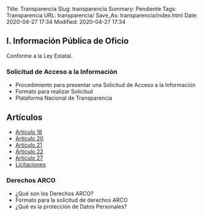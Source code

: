 Title: Transparencia
Slug: transparencia
Summary: Pendiente
Tags: Transparencia
URL: transparencia/
Save_As: transparencia/index.html
Date: 2020-04-27 17:34
Modified: 2020-04-27 17:34


## I. Información Pública de Oficio

Conforme a la Ley Estatal.

### Solicitud de Acceso a la Información

* Procedimiento para presentar una Solicitud de Acceso a la Información
* Formato para realizar Solicitud
* Plataforma Nacional de Transparencia


## Artículos


* [Artículo 18](articulo-18/)
* [Artículo 20](articulo-20/)
* [Artículo 21](articulo-21/)
* [Artículo 22](articulo-22/)
* [Artículo 27](articulo-27/)
* [Licitaciones](licitaciones/)


###  Derechos ARCO

* ¿Qué son los Derechos ARCO?
* Formato para la solicitud de derechos ARCO
* ¿Qué es la protección de Datos Personales?




